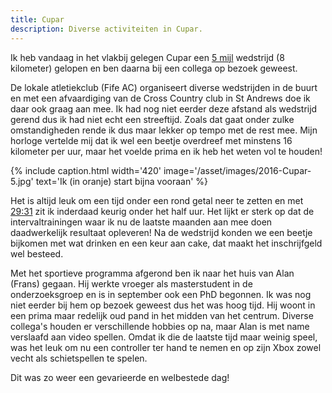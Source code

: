 ```yaml
---
title: Cupar
description: Diverse activiteiten in Cupar.
---
```

[1]: http://www.fifeac.org/events/fife-ac-events/cupar-5/940-cupar-5-2016.html
[2]: https://flow.polar.com/training/analysis/456769817

Ik heb vandaag in het vlakbij gelegen Cupar een [5 mijl][1] wedstrijd (8 kilometer) gelopen en ben daarna bij een collega op bezoek geweest.

<a name="more"></a>

De lokale atletiekclub (Fife AC) organiseert diverse wedstrijden in de buurt en met een afvaardiging van de Cross Country club in St Andrews doe ik daar ook graag aan mee. Ik had nog niet eerder deze afstand als wedstrijd gerend dus ik had niet echt een streeftijd. Zoals dat gaat onder zulke omstandigheden rende ik dus maar lekker op tempo met de rest mee. Mijn horloge vertelde mij dat ik wel een beetje overdreef met minstens 16 kilometer per uur, maar het voelde prima en ik heb het weten vol te houden!

{% include caption.html
    width='420'
    image='/asset/images/2016-Cupar-5.jpg'
    text='Ik (in oranje) start bijna vooraan'
%}

Het is altijd leuk om een tijd onder een rond getal neer te zetten en met [29:31][2] zit ik inderdaad keurig onder het half uur. Het lijkt er sterk op dat de intervaltrainingen waar ik nu de laatste maanden aan mee doen daadwerkelijk resultaat opleveren! Na de wedstrijd konden we een beetje bijkomen met wat drinken en een keur aan cake, dat maakt het inschrijfgeld wel besteed.

Met het sportieve programma afgerond ben ik naar het huis van Alan (Frans) gegaan. Hij werkte vroeger als masterstudent in de onderzoeksgroep en is in september ook een PhD begonnen. Ik was nog niet eerder bij hem op bezoek geweest dus het was hoog tijd. Hij woont in een prima maar redelijk oud pand in het midden van het centrum. Diverse collega's houden er verschillende hobbies op na, maar Alan is met name verslaafd aan video spellen. Omdat ik die de laatste tijd maar weinig speel, was het leuk om nu een controller ter hand te nemen en op zijn Xbox zowel vecht als schietspellen te spelen.

Dit was zo weer een gevarieerde en welbestede dag!